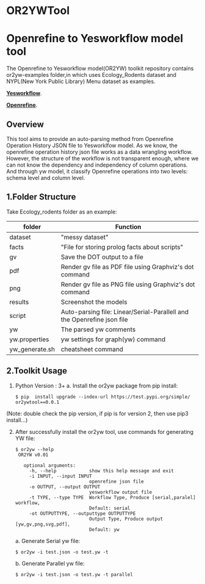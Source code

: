 # OR2YWTool
Openrefine to Yesworkflow model tool
====================================

The Openrefine to Yesworkflow model(OR2YW) toolkit repository contains or2yw-examples folder,in which uses Ecology_Rodents dataset and NYPL(New York Public Library) Menu dataset as examples.

**[Yesworkflow](https://github.com/yesworkflow-org/yw-prototypes)**.

**[Openrefine](http://openrefine.org/)**.

Overview
--------

This tool aims to provide an auto-parsing method from Openrefine Operation History JSON file to Yesworklfow model. As we know, the openrefine operation history json file works as a data wrangling workflow. However, the structure of the workflow is not transparent enough, where we can not know the dependency and independency of column operations. And through yw model, it classify Openrefine operations into two levels: schema level and column level. 

1.Folder Structure
------------------
Take Ecology_rodents folder as an example:

folder        |  Function
--------------|------------
dataset       |  "messy dataset"
facts         |  "File for storing prolog facts about scripts"
gv            |  Save the DOT output to a file
pdf           |  Render gv file as PDF file using Graphviz's dot command
png           |  Render gv file as PNG file using Graphviz's dot command
results       |  Screenshot the models
script        |  Auto-parsing file: Linear/Serial-Parallell and the Openrefine json file
yw            |  The parsed yw comments
yw.properties |  yw settings for graph(yw) command
yw_generate.sh|  cheatsheet command

2.Toolkit Usage
----------------
1. Python Version : 3+
a. Install the or2yw package from pip install: 
     
       $ pip  install upgrade --index-url https://test.pypi.org/simple/ or2ywtool==0.0.1 

(Note: double check the pip version, if pip is for version 2, then use pip3 install...)

2. After successfully install the or2yw tool, use commands for generating YW file:

       $ or2yw --help
        OR2YW v0.01

          optional arguments:
            -h, --help            show this help message and exit
            -i INPUT, --input INPUT
                                  openrefine json file
            -o OUTPUT, --output OUTPUT
                                  yesworkflow output file
            -t TYPE, --type TYPE  Workflow Type, Produce [serial,paralel] workflow,
                                  Default: serial
            -ot OUTPUTTYPE, --outputtype OUTPUTTYPE
                                  Output Type, Produce output [yw,gv,png,svg,pdf],
                                  Default: yw
        
   a. Generate Serial yw file:
      
       $ or2yw -i test.json -o test.yw -t 
   
   b. Generate Parallel yw file:
       
       $ or2yw -i test.json -o test.yw -t parallel
   

  


